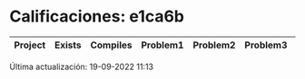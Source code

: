# Calificaciones: e1ca6b
|Project|Exists|Compiles|Problem1|Problem2|Problem3|Extra|CommitHash|CommitDate|CheckDate|Comments|❌|
|-|-|-|-|-|-|-|-|-|-|-|-|

Última actualización: 19-09-2022 11:13